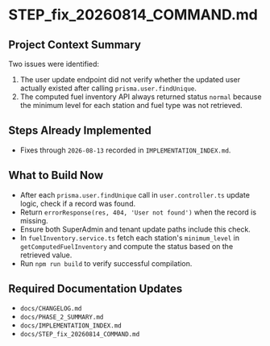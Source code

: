 # STEP_fix_20260814_COMMAND.md
## Project Context Summary
Two issues were identified:
1. The user update endpoint did not verify whether the updated user actually existed after calling `prisma.user.findUnique`.
2. The computed fuel inventory API always returned status `normal` because the minimum level for each station and fuel type was not retrieved.

## Steps Already Implemented
- Fixes through `2026-08-13` recorded in `IMPLEMENTATION_INDEX.md`.

## What to Build Now
- After each `prisma.user.findUnique` call in `user.controller.ts` update logic, check if a record was found.
- Return `errorResponse(res, 404, 'User not found')` when the record is missing.
- Ensure both SuperAdmin and tenant update paths include this check.
- In `fuelInventory.service.ts` fetch each station's `minimum_level` in `getComputedFuelInventory` and compute the status based on the retrieved value.
- Run `npm run build` to verify successful compilation.

## Required Documentation Updates
- `docs/CHANGELOG.md`
- `docs/PHASE_2_SUMMARY.md`
- `docs/IMPLEMENTATION_INDEX.md`
- `docs/STEP_fix_20260814_COMMAND.md`
